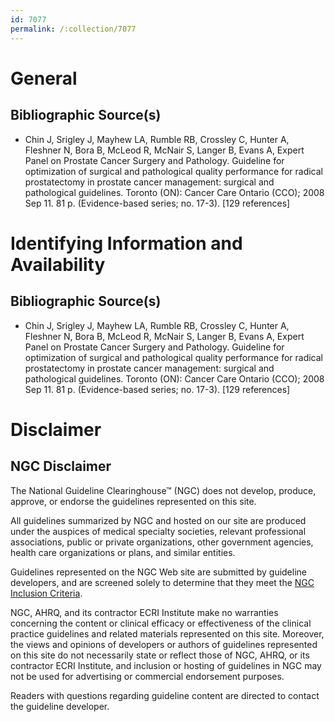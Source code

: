 ```yaml
---
id: 7077
permalink: /:collection/7077
---
```


# General

## Bibliographic Source(s)

- Chin J, Srigley J, Mayhew LA, Rumble RB, Crossley C, Hunter A, Fleshner N, Bora B, McLeod R, McNair S, Langer B, Evans A, Expert Panel on Prostate Cancer Surgery and Pathology. Guideline for optimization of surgical and pathological quality performance for radical prostatectomy in prostate cancer management: surgical and pathological guidelines. Toronto (ON): Cancer Care Ontario (CCO); 2008 Sep 11. 81 p. (Evidence-based series; no. 17-3). [129 references]

# Identifying Information and Availability

## Bibliographic Source(s)

- Chin J, Srigley J, Mayhew LA, Rumble RB, Crossley C, Hunter A, Fleshner N, Bora B, McLeod R, McNair S, Langer B, Evans A, Expert Panel on Prostate Cancer Surgery and Pathology. Guideline for optimization of surgical and pathological quality performance for radical prostatectomy in prostate cancer management: surgical and pathological guidelines. Toronto (ON): Cancer Care Ontario (CCO); 2008 Sep 11. 81 p. (Evidence-based series; no. 17-3). [129 references]

# Disclaimer

## NGC Disclaimer

The National Guideline Clearinghouse™ (NGC) does not develop, produce, approve, or endorse the guidelines represented on this site.

All guidelines summarized by NGC and hosted on our site are produced under the auspices of medical specialty societies, relevant professional associations, public or private organizations, other government agencies, health care organizations or plans, and similar entities.

Guidelines represented on the NGC Web site are submitted by guideline developers, and are screened solely to determine that they meet the [NGC Inclusion Criteria](/help-and-about/summaries/inclusion-criteria).

NGC, AHRQ, and its contractor ECRI Institute make no warranties concerning the content or clinical efficacy or effectiveness of the clinical practice guidelines and related materials represented on this site. Moreover, the views and opinions of developers or authors of guidelines represented on this site do not necessarily state or reflect those of NGC, AHRQ, or its contractor ECRI Institute, and inclusion or hosting of guidelines in NGC may not be used for advertising or commercial endorsement purposes.

Readers with questions regarding guideline content are directed to contact the guideline developer.

